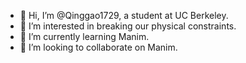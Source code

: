 - 👋 Hi, I’m @Qinggao1729, a student at UC Berkeley.
- 👀 I’m interested in breaking our physical constraints.
- 🌱 I’m currently learning Manim.
- 💞️ I’m looking to collaborate on Manim.

<!---
Qinggao1729/Qinggao1729 is a ✨ special ✨ repository because its `README.md` (this file) appears on your GitHub profile.
You can click the Preview link to take a look at your changes.
--->

